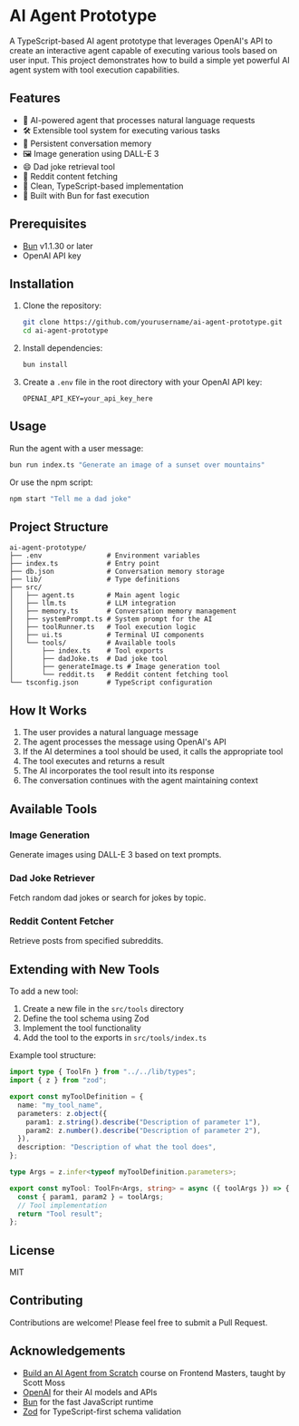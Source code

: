 # AI Agent Prototype

A TypeScript-based AI agent prototype that leverages OpenAI's API to create an interactive agent capable of executing various tools based on user input. This project demonstrates how to build a simple yet powerful AI agent system with tool execution capabilities.

## Features

- 🤖 AI-powered agent that processes natural language requests
- 🛠️ Extensible tool system for executing various tasks
- 🔄 Persistent conversation memory
- 🖼️ Image generation using DALL-E 3
- 😄 Dad joke retrieval tool
- 📱 Reddit content fetching
- 📝 Clean, TypeScript-based implementation
- 🚀 Built with Bun for fast execution

## Prerequisites

- [Bun](https://bun.sh) v1.1.30 or later
- OpenAI API key

## Installation

1. Clone the repository:

   ```bash
   git clone https://github.com/yourusername/ai-agent-prototype.git
   cd ai-agent-prototype
   ```

2. Install dependencies:

   ```bash
   bun install
   ```

3. Create a `.env` file in the root directory with your OpenAI API key:
   ```
   OPENAI_API_KEY=your_api_key_here
   ```

## Usage

Run the agent with a user message:

```bash
bun run index.ts "Generate an image of a sunset over mountains"
```

Or use the npm script:

```bash
npm start "Tell me a dad joke"
```

## Project Structure

```
ai-agent-prototype/
├── .env                # Environment variables
├── index.ts            # Entry point
├── db.json             # Conversation memory storage
├── lib/                # Type definitions
├── src/
│   ├── agent.ts        # Main agent logic
│   ├── llm.ts          # LLM integration
│   ├── memory.ts       # Conversation memory management
│   ├── systemPrompt.ts # System prompt for the AI
│   ├── toolRunner.ts   # Tool execution logic
│   ├── ui.ts           # Terminal UI components
│   └── tools/          # Available tools
│       ├── index.ts    # Tool exports
│       ├── dadJoke.ts  # Dad joke tool
│       ├── generateImage.ts # Image generation tool
│       └── reddit.ts   # Reddit content fetching tool
└── tsconfig.json       # TypeScript configuration
```

## How It Works

1. The user provides a natural language message
2. The agent processes the message using OpenAI's API
3. If the AI determines a tool should be used, it calls the appropriate tool
4. The tool executes and returns a result
5. The AI incorporates the tool result into its response
6. The conversation continues with the agent maintaining context

## Available Tools

### Image Generation

Generate images using DALL-E 3 based on text prompts.

### Dad Joke Retriever

Fetch random dad jokes or search for jokes by topic.

### Reddit Content Fetcher

Retrieve posts from specified subreddits.

## Extending with New Tools

To add a new tool:

1. Create a new file in the `src/tools` directory
2. Define the tool schema using Zod
3. Implement the tool functionality
4. Add the tool to the exports in `src/tools/index.ts`

Example tool structure:

```typescript
import type { ToolFn } from "../../lib/types";
import { z } from "zod";

export const myToolDefinition = {
  name: "my_tool_name",
  parameters: z.object({
    param1: z.string().describe("Description of parameter 1"),
    param2: z.number().describe("Description of parameter 2"),
  }),
  description: "Description of what the tool does",
};

type Args = z.infer<typeof myToolDefinition.parameters>;

export const myTool: ToolFn<Args, string> = async ({ toolArgs }) => {
  const { param1, param2 } = toolArgs;
  // Tool implementation
  return "Tool result";
};
```

## License

MIT

## Contributing

Contributions are welcome! Please feel free to submit a Pull Request.

## Acknowledgements

- [Build an AI Agent from Scratch](https://frontendmasters.com/courses/ai-agents/) course on Frontend Masters, taught by Scott Moss
- [OpenAI](https://openai.com/) for their AI models and APIs
- [Bun](https://bun.sh) for the fast JavaScript runtime
- [Zod](https://github.com/colinhacks/zod) for TypeScript-first schema validation
